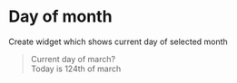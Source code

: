 # Day of month
Create widget which shows current day of selected month

> Current day of march?  
> Today is 124th of march
